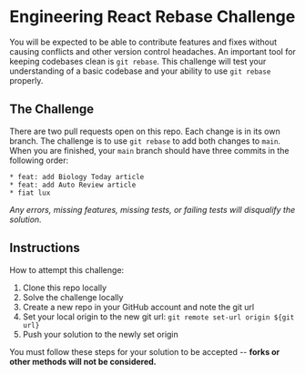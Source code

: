 # Engineering React Rebase Challenge

You will be expected to be able to contribute features and fixes without causing conflicts and other version control headaches. An important tool for keeping codebases clean is `git rebase`. This challenge will test your understanding of a basic codebase and your ability to use `git rebase` properly.

## The Challenge

There are two pull requests open on this repo. Each change is in its own branch. The challenge is to use `git rebase` to add both changes to `main`. When you are finished, your `main` branch should have three commits in the following order:

```
* feat: add Biology Today article
* feat: add Auto Review article
* fiat lux
```

_Any errors, missing features, missing tests, or failing tests will disqualify the solution._

## Instructions

How to attempt this challenge:

1. Clone this repo locally
2. Solve the challenge locally
3. Create a new repo in your GitHub account and note the git url
4. Set your local origin to the new git url: `git remote set-url origin ${git url}`
5. Push your solution to the newly set origin

You must follow these steps for your solution to be accepted -- **forks or other methods will not be considered.**
